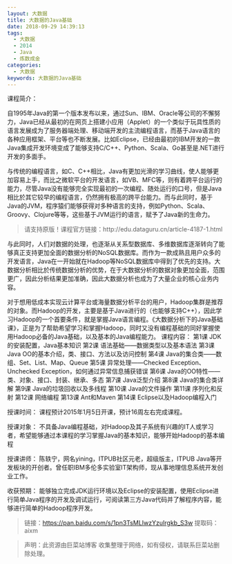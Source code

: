 ```yaml
---
layout: 大数据
title: 大数据的Java基础
date: 2018-09-29 14:39:13
tags:
  - 大数据
  - 2014
  - Java
  - 炼数成金
categories:
  - 大数据
keywords: 大数据的Java基础
---
```

课程简介：

自1995年Java的第一个版本发布以来，通过Sun、IBM、Oracle等公司的不懈努力，Java已经从最初的在网页上搭建小应用（Applet）的一个类似于玩具性质的语言发展成为了服务器端处理、移动端开发的主流编程语言，而基于Java语言的各种应用框架、平台等也不断发展。比如Eclipse，已经由最初的IBM开发的一款Java集成开发环境变成了能够支持C/C++、Python、Scala、Go甚至是.NET进行开发的多面手。

与传统的编程语言，如C、C++相比，Java有更加光滑的学习曲线，使人能够更加容易上手，而比之微软平台的开发语言，如VB、MFC等，则有着跨平台运行的能力，尽管Java没有能够完全实现最初的一次编程、随处运行的口号，但是Java相比於其它较早的编程语言，仍然拥有极高的跨平台能力。而与此同时，基于Java的JVM，程序猿们能够获得对多种语言的支持，例如Python、Scala、Groovy、Clojure等等，这些基于JVM运行的语言，赋予了Java新的生命力。


<!-- more -->
<blockquote class="blockquote-center">
请支持原版！课程官方链接：http://edu.dataguru.cn/article-4187-1.html</blockquote>
</blockquote>

与此同时，人们对数据的处理，也逐渐从关系型数据库、多维数据库逐渐转向了能够真正支持更加全面的数据分析的NoSQL数据库。而作为一款成熟且用户众多的开发语言，Java在一开始就在Hadoop等NoSQL数据库中得到了优先的支持。大数据分析相比於传统数据分析的优势，在于大数据分析的数据对象更加全面，范围更广，因此分析结果更加准确，因此大数据分析也成为了大量企业的核心业务内容。

对于想用低成本实现云计算平台或海量数据分析平台的用户，Hadoop集群是推荐的对象。而Hadoop的开发，主要是基于Java进行的（也能够支持C++），因此学习Hadoop的一个首要条件，就是掌握Java语言编程。《大数据分析下的Java基础课》，正是为了帮助希望学习和掌握Hadoop，同时又没有编程基础的同好掌握使用Hadoop必备的Java基础，以及基本的Java编程能力。
课程内容：
第1课 JDK的安装配置，Java基本知识
第2课 语法基础——数据类型以及基本语法
第3课 Java OO的基本介绍，类、接口、方法以及访问控制
第4课 Java的集合类——数组、Set、List、Map、Queue
第5课 异常处理——Checked Exception、Unchecked Exception，如何通过异常信息捕获错误
第6课 Java的OO特性——类、对象、接口、封装、继承、多态
第7课 Java泛型介绍
第8课 Java的集合类详解
第9课 Java的垃圾回收以及多线程
第10课 Java的文件操作
第11课 序列化和反射
第12课 网络编程
第13课 Ant和Maven
第14课 Eclipse以及Hadoop编程入门

授课时间：
课程预计2015年1月5日开课，预计16周左右完成课程。

授课对象：
不具备Java编程基础，对Hadoop及其子系统有兴趣的IT人或学习者，希望能够通过本课程的学习掌握Java的基本知识，能够开始Hadoop的基本编程

授课讲师：
陈轶宁，网名yining，ITPUB社区元老，超级版主，ITPUB Java等开发板块的开创者。曾任职IBM多伦多实验室IT架构师，现从事地理信息系统开发创业工作。

收获预期：
能够独立完成JDK运行环境以及Eclipse的安装配置，使用Eclipse进行简单Java程序的开发及调试运行，可阅读第三方Java代码并了解程序内容，能够进行简单的Hadoop程序开发。

> 链接：https://pan.baidu.com/s/1pn3TsMLIwzYzuIrgkb_S3w 提取码：aixm

<blockquote class="blockquote-center">声明：此资源由巨菜站博客 收集整理于网络，如有侵权，请联系巨菜站删除处理。</blockquote>
